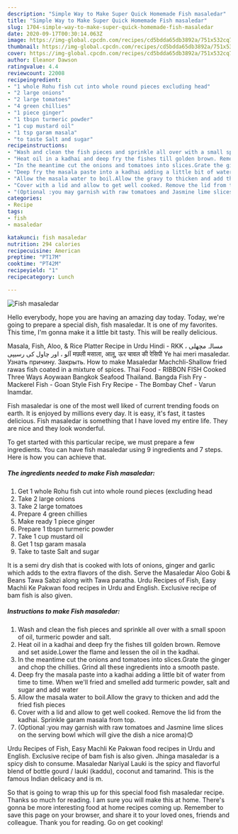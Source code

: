 ```yaml
---
description: "Simple Way to Make Super Quick Homemade Fish masaledar"
title: "Simple Way to Make Super Quick Homemade Fish masaledar"
slug: 1704-simple-way-to-make-super-quick-homemade-fish-masaledar
date: 2020-09-17T00:30:14.063Z
image: https://img-global.cpcdn.com/recipes/cd5bdda65db3892a/751x532cq70/fish-masaledar-recipe-main-photo.jpg
thumbnail: https://img-global.cpcdn.com/recipes/cd5bdda65db3892a/751x532cq70/fish-masaledar-recipe-main-photo.jpg
cover: https://img-global.cpcdn.com/recipes/cd5bdda65db3892a/751x532cq70/fish-masaledar-recipe-main-photo.jpg
author: Eleanor Dawson
ratingvalue: 4.4
reviewcount: 22008
recipeingredient:
- "1 whole Rohu fish cut into whole round pieces excluding head"
- "2 large onions"
- "2 large tomatoes"
- "4 green chillies"
- "1 piece ginger"
- "1 tbspn turmeric powder"
- "1 cup mustard oil"
- "1 tsp garam masala"
- "to taste Salt and sugar"
recipeinstructions:
- "Wash and clean the fish pieces and sprinkle all over with a small spoon of oil, turmeric powder and salt."
- "Heat oil in a kadhai and deep fry the fishes till golden brown. Remove and set aside.Lower the flame and lessen the oil in the kadhai."
- "In the meantime cut the onions and tomatoes into slices.Grate the ginger and chop the chillies. Grind all these ingredients into a smooth paste."
- "Deep fry the masala paste into a kadhai adding a little bit of water from time to time. When we&#39;ll fried and smelled add turmeric powder, salt and sugar and add water"
- "Allow the masala water to boil.Allow the gravy to thicken and add the fried fish pieces"
- "Cover with a lid and allow to get well cooked. Remove the lid from the kadhai. Sprinkle garam masala from top."
- "(Optional :you may garnish with raw tomatoes and Jasmine lime slices on the serving bowl which will give the dish a nice aroma)😊"
categories:
- Recipe
tags:
- fish
- masaledar

katakunci: fish masaledar 
nutrition: 294 calories
recipecuisine: American
preptime: "PT17M"
cooktime: "PT42M"
recipeyield: "1"
recipecategory: Lunch

---
```



![Fish masaledar](https://img-global.cpcdn.com/recipes/cd5bdda65db3892a/751x532cq70/fish-masaledar-recipe-main-photo.jpg)

Hello everybody, hope you are having an amazing day today. Today, we're going to prepare a special dish, fish masaledar. It is one of my favorites. This time, I'm gonna make it a little bit tasty. This will be really delicious.

Masala, Fish, Aloo, &amp; Rice Platter Recipe in Urdu Hindi - RKK مسالہ مچھلی ، آلو ، اور چاول کی رسیپی मछली मसाला, आलू, ऊर चावल की रेसिपी Ye hai meri masaledar. Узнать причину. Закрыть. How to make Masaledar Machchli-Shallow fried rawas fish coated in a mixture of spices. Thai Food - RIBBON FISH Cooked Three Ways Aoywaan Bangkok Seafood Thailand. Bangda Fish Fry -Mackerel Fish - Goan Style Fish Fry Recipe - The Bombay Chef - Varun Inamdar.

Fish masaledar is one of the most well liked of current trending foods on earth. It is enjoyed by millions every day. It is easy, it's fast, it tastes delicious. Fish masaledar is something that I have loved my entire life. They are nice and they look wonderful.


To get started with this particular recipe, we must prepare a few ingredients. You can have fish masaledar using 9 ingredients and 7 steps. Here is how you can achieve that.

<!--inarticleads1-->

##### The ingredients needed to make Fish masaledar:

1. Get 1 whole Rohu fish cut into whole round pieces (excluding head
1. Take 2 large onions
1. Take 2 large tomatoes
1. Prepare 4 green chillies
1. Make ready 1 piece ginger
1. Prepare 1 tbspn turmeric powder
1. Take 1 cup mustard oil
1. Get 1 tsp garam masala
1. Take to taste Salt and sugar


It is a semi dry dish that is cooked with lots of onions, ginger and garlic which adds to the extra flavors of the dish. Serve the Masaledar Aloo Gobi &amp; Beans Tawa Sabzi along with Tawa paratha. Urdu Recipes of Fish, Easy Machli Ke Pakwan food recipes in Urdu and English. Exclusive recipe of bam fish is also given. 

<!--inarticleads2-->

##### Instructions to make Fish masaledar:

1. Wash and clean the fish pieces and sprinkle all over with a small spoon of oil, turmeric powder and salt.
1. Heat oil in a kadhai and deep fry the fishes till golden brown. Remove and set aside.Lower the flame and lessen the oil in the kadhai.
1. In the meantime cut the onions and tomatoes into slices.Grate the ginger and chop the chillies. Grind all these ingredients into a smooth paste.
1. Deep fry the masala paste into a kadhai adding a little bit of water from time to time. When we&#39;ll fried and smelled add turmeric powder, salt and sugar and add water
1. Allow the masala water to boil.Allow the gravy to thicken and add the fried fish pieces
1. Cover with a lid and allow to get well cooked. Remove the lid from the kadhai. Sprinkle garam masala from top.
1. (Optional :you may garnish with raw tomatoes and Jasmine lime slices on the serving bowl which will give the dish a nice aroma)😊


Urdu Recipes of Fish, Easy Machli Ke Pakwan food recipes in Urdu and English. Exclusive recipe of bam fish is also given. Jhinga masaledar is a spicy dish to consume. Masaledar Nariyal Lauki is the spicy and flavorful blend of bottle gourd / lauki (kaddu), coconut and tamarind. This is the famous Indian delicacy and is m. 

So that is going to wrap this up for this special food fish masaledar recipe. Thanks so much for reading. I am sure you will make this at home. There's gonna be more interesting food at home recipes coming up. Remember to save this page on your browser, and share it to your loved ones, friends and colleague. Thank you for reading. Go on get cooking!

